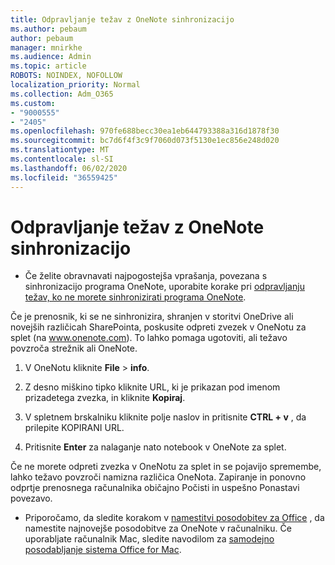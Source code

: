 ```yaml
---
title: Odpravljanje težav z OneNote sinhronizacijo
ms.author: pebaum
author: pebaum
manager: mnirkhe
ms.audience: Admin
ms.topic: article
ROBOTS: NOINDEX, NOFOLLOW
localization_priority: Normal
ms.collection: Adm_O365
ms.custom:
- "9000555"
- "2405"
ms.openlocfilehash: 970fe688becc30ea1eb644793388a316d1878f30
ms.sourcegitcommit: bc7d6f4f3c9f7060d073f5130e1ec856e248d020
ms.translationtype: MT
ms.contentlocale: sl-SI
ms.lasthandoff: 06/02/2020
ms.locfileid: "36559425"
---
```

# <a name="troubleshoot-onenote-sync-issues"></a>Odpravljanje težav z OneNote sinhronizacijo

* Če želite obravnavati najpogostejša vprašanja, povezana s sinhronizacijo programa OneNote, uporabite korake pri [odpravljanju težav, ko ne morete sinhronizirati programa OneNote](https://support.office.com/article/Fix-issues-when-you-can-t-sync-OneNote-299495ef-66d1-448f-90c1-b785a6968d45).

Če je prenosnik, ki se ne sinhronizira, shranjen v storitvi OneDrive ali novejših različicah SharePointa, poskusite odpreti zvezek v OneNotu za splet (na www.onenote.com). To lahko pomaga ugotoviti, ali težavo povzroča strežnik ali OneNote.

1. V OneNotu kliknite **File**  >  **info**.

2. Z desno miškino tipko kliknite URL, ki je prikazan pod imenom prizadetega zvezka, in kliknite **Kopiraj**.

3. V spletnem brskalniku kliknite polje naslov in pritisnite **CTRL + v** , da prilepite KOPIRANI URL.

4. Pritisnite **Enter** za nalaganje nato notebook v OneNote za splet.

Če ne morete odpreti zvezka v OneNotu za splet in se pojavijo spremembe, lahko težavo povzroči namizna različica OneNota. Zapiranje in ponovno odprtje prenosnega računalnika običajno Počisti in uspešno Ponastavi povezavo.

* Priporočamo, da sledite korakom v [namestitvi posodobitev za Office](https://support.office.com/article/Install-Office-updates-2ab296f3-7f03-43a2-8e50-46de917611c5) , da namestite najnovejše posodobitve za OneNote v računalniku. Če uporabljate računalnik Mac, sledite navodilom za [samodejno posodabljanje sistema Office for Mac](https://support.office.com/article/update-office-for-mac-automatically-bfd1e497-c24d-4754-92ab-910a4074d7c1).